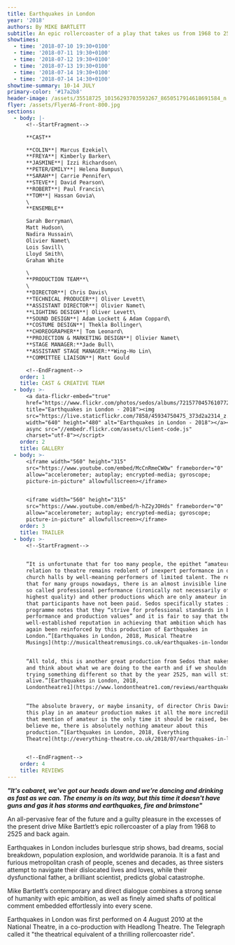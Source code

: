```yaml
---
title: Earthquakes in London
year: '2018'
authors: By MIKE BARTLETT
subtitle: An epic rollercoaster of a play that takes us from 1968 to 2525 and back again
showtimes:
  - time: '2018-07-10 19:30+0100'
  - time: '2018-07-11 19:30+0100'
  - time: '2018-07-12 19:30+0100'
  - time: '2018-07-13 19:30+0100'
  - time: '2018-07-14 19:30+0100'
  - time: '2018-07-14 14:30+0100'
showtime-summary: 10-14 JULY
primary-color: '#17a2b8'
header-image: /assets/35518725_10156293703593267_8650517914618691584_n.jpg
flyer: /assets/FlyerA6-Front-800.jpg
sections:
  - body: |-
      <!--StartFragment-->

      **CAST**

      **COLIN**| Marcus Ezekiel\
      **FREYA**| Kimberly Barker\
      **JASMINE**| Izzi Richardson\
      **PETER/EMILY**| Helena Bumpus\
      **SARAH**| Carrie Pennifer\
      **STEVE**| David Pearson\
      **ROBERT**| Paul Francis\
      **TOM**| Hassan Govia\
      \
      **ENSEMBLE**

      Sarah Berryman\
      Matt Hudson\
      Nadira Hussain\
      Olivier Namet\
      Lois Savill\
      Lloyd Smith\
      Graham White

      \
      **PRODUCTION TEAM**\
      \
      **DIRECTOR**| Chris Davis\
      **TECHNICAL PRODUCER**| Oliver Levett\
      **ASSISTANT DIRECTOR**| Olivier Namet\
      **LIGHTING DESIGN**| Oliver Levett\
      **SOUND DESIGN**| Adam Lockett & Adam Coppard\
      **COSTUME DESIGN**| Thekla Bollinger\
      **CHOREOGRAPHER**| Tom Leonard\
      **PROJECTION & MARKETING DESIGN**| Olivier Namet\
      **STAGE MANAGER:**Jade Bull\
      **ASSISTANT STAGE MANAGER:**Wing-Ho Lin\
      **COMMITTEE LIAISON**| Matt Gould

      <!--EndFragment-->
    order: 1
    title: CAST & CREATIVE TEAM
  - body: >-
      <a data-flickr-embed="true"
      href="https://www.flickr.com/photos/sedos/albums/72157704576107721"
      title="Earthquakes in London - 2018"><img
      src="https://live.staticflickr.com/7858/45934750475_373d2a2314_z.jpg"
      width="640" height="480" alt="Earthquakes in London - 2018"></a><script
      async src="//embedr.flickr.com/assets/client-code.js"
      charset="utf-8"></script>
    order: 2
    title: GALLERY
  - body: >-
      <iframe width="560" height="315"
      src="https://www.youtube.com/embed/McCnRmeCW0w" frameborder="0"
      allow="accelerometer; autoplay; encrypted-media; gyroscope;
      picture-in-picture" allowfullscreen></iframe>


      <iframe width="560" height="315"
      src="https://www.youtube.com/embed/h-hZ2yJOHds" frameborder="0"
      allow="accelerometer; autoplay; encrypted-media; gyroscope;
      picture-in-picture" allowfullscreen></iframe>
    order: 3
    title: TRAILER
  - body: >-
      <!--StartFragment-->


      “It is unfortunate that for too many people, the epithet “amateur” in
      relation to theatre remains redolent of inexpert performance in draughty
      church halls by well-meaning performers of limited talent. The reality is
      that for many groups nowadays, there is an almost invisible line between
      so called professional performance (ironically not necessarily of the
      highest quality) and other productions which are only amateur in the sense
      that participants have not been paid. Sedos specifically states in its
      programme notes that they “strive for professional standards in both
      performance and production values” and it is fair to say that they have a
      well-established reputation in achieving that ambition which has once
      again been reinforced by this production of Earthquakes in
      London.”[Earthquakes in London, 2018, Musical Theatre
      Musings](http://musicaltheatremusings.co.uk/earthquakes-in-london)


      “All told, this is another great production from Sedos that makes you stop
      and think about what we are doing to the earth and if we shouldn’t be
      trying something different so that by the year 2525, man will still be
      alive.”[Earthquakes in London, 2018,
      Londontheatre1](https://www.londontheatre1.com/reviews/earthquakes-in-london-at-the-bridewell-theatre-review/)


      “The absolute bravery, or maybe insanity, of director Chris Davis to stage
      this play in an amateur production makes it all the more incredible. And
      that mention of amateur is the only time it should be raised, because
      believe me, there is absolutely nothing amateur about this
      production.”[Earthquakes in London, 2018, Everything
      Theatre](http://everything-theatre.co.uk/2018/07/earthquakes-in-london-bridewell-theatre-review.html)


      <!--EndFragment-->
    order: 4
    title: REVIEWS
---
```

***"It's cabaret, we've got our heads down and we’re dancing and drinking as fast as we can. The enemy is on its way, but this time it doesn't have guns and gas it has storms and earthquakes, fire and brimstone"***

An all-pervasive fear of the future and a guilty pleasure in the excesses of the present drive Mike Bartlett’s epic rollercoaster of a play from 1968 to 2525 and back again.

Earthquakes in London includes burlesque strip shows, bad dreams, social breakdown, population explosion, and worldwide paranoia. It is a fast and furious metropolitan crash of people, scenes and decades, as three sisters attempt to navigate their dislocated lives and loves, while their dysfunctional father, a brilliant scientist, predicts global catastrophe.

Mike Bartlett’s contemporary and direct dialogue combines a strong sense of humanity with epic ambition, as well as finely aimed shafts of political comment embedded effortlessly into every scene.

Earthquakes in London was first performed on 4 August 2010 at the National Theatre, in a co-production with Headlong Theatre. The Telegraph called it "the theatrical equivalent of a thrilling rollercoaster ride".